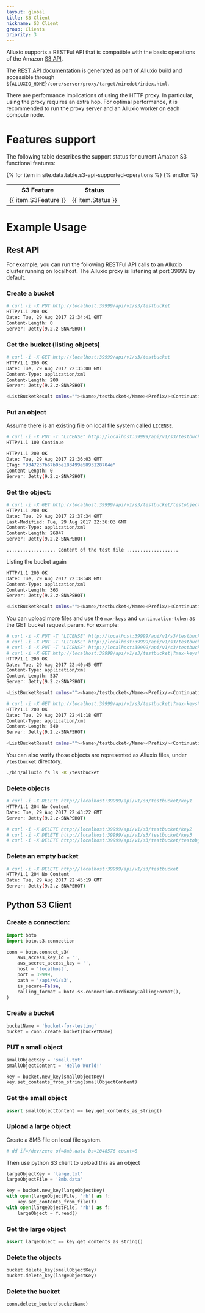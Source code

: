 ```yaml
---
layout: global
title: S3 Client
nickname: S3 Client
group: Clients
priority: 3
---
```


Alluxio supports a RESTFul API that is compatible with the basic operations of the Amazon 
[S3 API](http://docs.aws.amazon.com/AmazonS3/latest/API/Welcome.html).

The [REST API documentation](http://www.alluxio.org/restdoc/{{site.ALLUXIO_MAJOR_VERSION}}/proxy/index.html)
is generated as part of Alluxio build and accessible through
`${ALLUXIO_HOME}/core/server/proxy/target/miredot/index.html`.

There are performance implications of using the HTTP proxy. In particular, using the proxy requires
an extra hop. For optimal performance, it is recommended to run the proxy server and an Alluxio
worker on each compute node.

# Features support
The following table describes the support status for current Amazon S3 functional features:

<table class="table table-striped">
<tr><th>S3 Feature</th><th>Status</th></tr>
{% for item in site.data.table.s3-api-supported-operations %}
  <tr>
    <td>{{ item.S3Feature }}</td>
    <td>{{ item.Status }}</td>
  </tr>
{% endfor %}
</table>

# Example Usage

## Rest API
For example, you can run the following RESTFul API calls to an Alluxio cluster running on localhost.
The Alluxio proxy is listening at port 39999 by default.

### Create a bucket

```bash
# curl -i -X PUT http://localhost:39999/api/v1/s3/testbucket
HTTP/1.1 200 OK
Date: Tue, 29 Aug 2017 22:34:41 GMT
Content-Length: 0
Server: Jetty(9.2.z-SNAPSHOT)
```

### Get the bucket (listing objects)

```bash
# curl -i -X GET http://localhost:39999/api/v1/s3/testbucket
HTTP/1.1 200 OK
Date: Tue, 29 Aug 2017 22:35:00 GMT
Content-Type: application/xml
Content-Length: 200
Server: Jetty(9.2.z-SNAPSHOT)

<ListBucketResult xmlns=""><Name>/testbucket</Name><Prefix/><ContinuationToken/><NextContinuationToken/><KeyCount>0</KeyCount><MaxKeys>1000</MaxKeys><IsTruncated>false</IsTruncated></ListBucketResult>
```

### Put an object
Assume there is an existing file on local file system called `LICENSE`.

```bash
# curl -i -X PUT -T "LICENSE" http://localhost:39999/api/v1/s3/testbucket/testobject
HTTP/1.1 100 Continue

HTTP/1.1 200 OK
Date: Tue, 29 Aug 2017 22:36:03 GMT
ETag: "9347237b67b0be183499e5893128704e"
Content-Length: 0
Server: Jetty(9.2.z-SNAPSHOT)

```

### Get the object:

```bash
# curl -i -X GET http://localhost:39999/api/v1/s3/testbucket/testobject
HTTP/1.1 200 OK
Date: Tue, 29 Aug 2017 22:37:34 GMT
Last-Modified: Tue, 29 Aug 2017 22:36:03 GMT
Content-Type: application/xml
Content-Length: 26847
Server: Jetty(9.2.z-SNAPSHOT)

.................. Content of the test file ...................
```

Listing the bucket again

```bash
HTTP/1.1 200 OK
Date: Tue, 29 Aug 2017 22:38:48 GMT
Content-Type: application/xml
Content-Length: 363
Server: Jetty(9.2.z-SNAPSHOT)

<ListBucketResult xmlns=""><Name>/testbucket</Name><Prefix/><ContinuationToken/><NextContinuationToken/><KeyCount>1</KeyCount><MaxKeys>1000</MaxKeys><IsTruncated>false</IsTruncated><Contents><Key>testobject</Key><LastModified>2017-08-29T15:36:03.613Z</LastModified><ETag></ETag><Size>26847</Size><StorageClass>STANDARD</StorageClass></Contents></ListBucketResult>
```

You can upload more files and use the `max-keys` and `continuation-token` as the GET bucket request param. For example:

```bash
# curl -i -X PUT -T "LICENSE" http://localhost:39999/api/v1/s3/testbucket/key1
# curl -i -X PUT -T "LICENSE" http://localhost:39999/api/v1/s3/testbucket/key2
# curl -i -X PUT -T "LICENSE" http://localhost:39999/api/v1/s3/testbucket/key3
# curl -i -X GET http://localhost:39999/api/v1/s3/testbucket\?max-keys\=2
HTTP/1.1 200 OK
Date: Tue, 29 Aug 2017 22:40:45 GMT
Content-Type: application/xml
Content-Length: 537
Server: Jetty(9.2.z-SNAPSHOT)

<ListBucketResult xmlns=""><Name>/testbucket</Name><Prefix/><ContinuationToken/><NextContinuationToken>key3</NextContinuationToken><KeyCount>2</KeyCount><MaxKeys>2</MaxKeys><IsTruncated>true</IsTruncated><Contents><Key>key1</Key><LastModified>2017-08-29T15:40:42.213Z</LastModified><ETag></ETag><Size>26847</Size><StorageClass>STANDARD</StorageClass></Contents><Contents><Key>key2</Key><LastModified>2017-08-29T15:40:43.269Z</LastModified><ETag></ETag><Size>26847</Size><StorageClass>STANDARD</StorageClass></Contents></ListBucketResult>

# curl -i -X GET http://localhost:39999/api/v1/s3/testbucket\?max-keys\=2\&continuation-token\=key3
HTTP/1.1 200 OK
Date: Tue, 29 Aug 2017 22:41:18 GMT
Content-Type: application/xml
Content-Length: 540
Server: Jetty(9.2.z-SNAPSHOT)

<ListBucketResult xmlns=""><Name>/testbucket</Name><Prefix/><ContinuationToken>key3</ContinuationToken><NextContinuationToken/><KeyCount>2</KeyCount><MaxKeys>2</MaxKeys><IsTruncated>false</IsTruncated><Contents><Key>key3</Key><LastModified>2017-08-29T15:40:44.002Z</LastModified><ETag></ETag><Size>26847</Size><StorageClass>STANDARD</StorageClass></Contents><Contents><Key>testobject</Key><LastModified>2017-08-29T15:36:03.613Z</LastModified><ETag></ETag><Size>26847</Size><StorageClass>STANDARD</StorageClass></Contents></ListBucketResult>
```

You can also verify those objects are represented as Alluxio files, under `/testbucket` directory.

```bash
./bin/alluxio fs ls -R /testbucket
```

### Delete objects

```bash
# curl -i -X DELETE http://localhost:39999/api/v1/s3/testbucket/key1
HTTP/1.1 204 No Content
Date: Tue, 29 Aug 2017 22:43:22 GMT
Server: Jetty(9.2.z-SNAPSHOT)
```

```bash
# curl -i -X DELETE http://localhost:39999/api/v1/s3/testbucket/key2
# curl -i -X DELETE http://localhost:39999/api/v1/s3/testbucket/key3
# curl -i -X DELETE http://localhost:39999/api/v1/s3/testbucket/testobject
```

### Delete an empty bucket

```bash
# curl -i -X DELETE http://localhost:39999/api/v1/s3/testbucket
HTTP/1.1 204 No Content
Date: Tue, 29 Aug 2017 22:45:19 GMT
Server: Jetty(9.2.z-SNAPSHOT)
```

## Python S3 Client

### Create a connection:

```python
import boto
import boto.s3.connection

conn = boto.connect_s3(
    aws_access_key_id = '',
    aws_secret_access_key = '',
    host = 'localhost',
    port = 39999,
    path = '/api/v1/s3',
    is_secure=False,
    calling_format = boto.s3.connection.OrdinaryCallingFormat(),
)
```

### Create a bucket

```python
bucketName = 'bucket-for-testing'
bucket = conn.create_bucket(bucketName)
```

### PUT a small object

```python
smallObjectKey = 'small.txt'
smallObjectContent = 'Hello World!'

key = bucket.new_key(smallObjectKey)
key.set_contents_from_string(smallObjectContent)
```

### Get the small object

```python
assert smallObjectContent == key.get_contents_as_string()
```

### Upload a large object
Create a 8MB file on local file system.

```bash
# dd if=/dev/zero of=8mb.data bs=1048576 count=8
```

Then use python S3 client to upload this as an object

```python
largeObjectKey = 'large.txt'
largeObjectFile = '8mb.data'

key = bucket.new_key(largeObjectKey)
with open(largeObjectFile, 'rb') as f:
    key.set_contents_from_file(f)
with open(largeObjectFile, 'rb') as f:
    largeObject = f.read()
```

### Get the large object

```python
assert largeObject == key.get_contents_as_string()
```

### Delete the objects

```python
bucket.delete_key(smallObjectKey)
bucket.delete_key(largeObjectKey)
```

### Delete the bucket

```python
conn.delete_bucket(bucketName)
```
